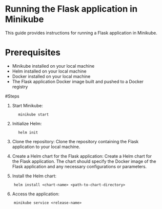 # Running the Flask application in Minikube

This guide provides instructions for running a Flask application in Minikube.

# Prerequisites
* Minikube installed on your local machine
* Helm installed on your local machine
* Docker installed on your local machine
* The Flask application Docker image built and pushed to a Docker registry

#Steps

1. Start Minikube:
```    
      minikube start
```
2. Initialize Helm:

```    
      helm init
```
3. Clone the repository:
   Clone the repository containing the Flask application to your local machine.

4. Create a Helm chart for the Flask application:
   Create a Helm chart for the Flask application. The chart should specify the Docker image of the Flask application and any necessary configurations or parameters.

5. Install the Helm chart:
```
    helm install <chart-name> <path-to-chart-directory>
```
6. Access the application:
```
    minikube service <release-name>
```




